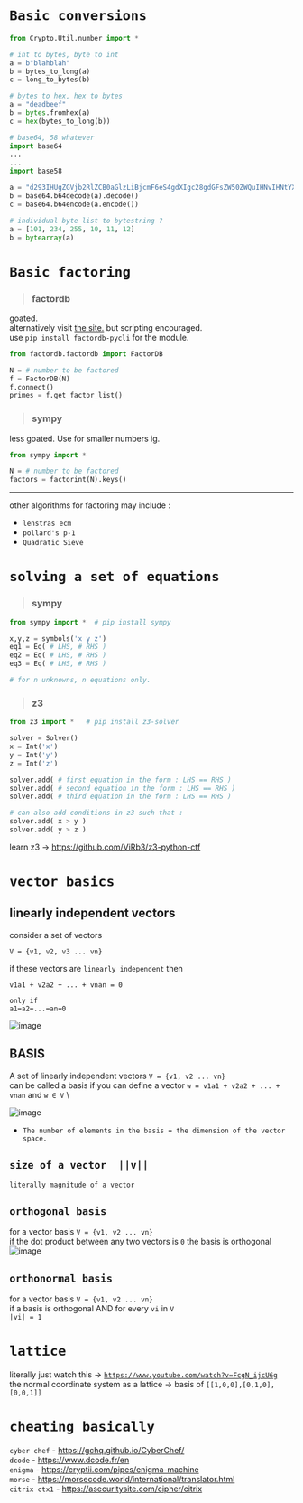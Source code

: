 # `Basic conversions`

```python
from Crypto.Util.number import *

# int to bytes, byte to int
a = b"blahblah"
b = bytes_to_long(a)
c = long_to_bytes(b)

# bytes to hex, hex to bytes
a = "deadbeef"
b = bytes.fromhex(a)
c = hex(bytes_to_long(b))

# base64, 58 whatever
import base64
...
...
import base58

a = "d293IHUgZGVjb2RlZCB0aGlzLiBjcmF6eS4gdXIgc28gdGFsZW50ZWQuIHNvIHNtYXJ0IA=="
b = base64.b64decode(a).decode()
c = base64.b64encode(a.encode())

# individual byte list to bytestring ?
a = [101, 234, 255, 10, 11, 12]
b = bytearray(a)
```
# `Basic factoring`

> ### factordb

goated. \
alternatively visit <a href=https://factordb.com/>the site.</a> but scripting encouraged. \
use `pip install factordb-pycli` for the module.
```python
from factordb.factordb import FactorDB

N = # number to be factored
f = FactorDB(N)
f.connect()
primes = f.get_factor_list()
```

> ### sympy

less goated. Use for smaller numbers ig. 
```python
from sympy import *

N = # number to be factored
factors = factorint(N).keys()
```

***

other algorithms for factoring may include : 
- `lenstras ecm`
- `pollard's p-1`
- `Quadratic Sieve`
  
# `solving a set of equations`

> ### sympy
```python
from sympy import *  # pip install sympy

x,y,z = symbols('x y z')
eq1 = Eq( # LHS, # RHS )
eq2 = Eq( # LHS, # RHS )
eq3 = Eq( # LHS, # RHS )

# for n unknowns, n equations only.
```

> ### z3
```python
from z3 import *   # pip install z3-solver

solver = Solver()
x = Int('x')
y = Int('y')
z = Int('z')

solver.add( # first equation in the form : LHS == RHS )
solver.add( # second equation in the form : LHS == RHS )
solver.add( # third equation in the form : LHS == RHS )

# can also add conditions in z3 such that :
solver.add( x > y )
solver.add( y > z )
```
learn z3 -> https://github.com/ViRb3/z3-python-ctf

# `vector basics`

## linearly independent vectors 
consider a set of vectors
```
V = {v1, v2, v3 ... vn}
```
if these vectors are `linearly independent` then
```
v1a1 + v2a2 + ... + vnan = 0

only if
a1=a2=...=an=0
```
![image](https://github.com/user-attachments/assets/938bb401-adb8-4229-9e42-6a61e29ea99a)

## BASIS
A set of linearly independent vectors `V = {v1, v2 ... vn}` \
can be called a basis if you can define a vector `w = v1a1 + v2a2 + ... + vnan` and `w ∈ V` \

![image](https://github.com/user-attachments/assets/a2510d29-e66f-4181-96d7-e3d30017b435)

- `The number of elements in the basis = the dimension of the vector space.`
## `size of a vector  ∣∣v∣∣`
`literally magnitude of a vector`

## `orthogonal basis`
for a vector basis `V = {v1, v2 ... vn}` \
if the dot product between any two vectors is `0` the basis is orthogonal \
![image](https://github.com/user-attachments/assets/6379c0a2-7565-46b4-bf42-bbce47f1f707)

## `orthonormal basis`
for a vector basis `V = {v1, v2 ... vn}` \
if a basis is orthogonal AND for every `vi` in `V` \
`|vi| = 1`

# `lattice`
literally just watch this -> <a href="https://www.youtube.com/watch?v=FcgN_ijcU6g">`https://www.youtube.com/watch?v=FcgN_ijcU6g`</a> \
the normal coordinate system as a lattice -> basis of `[[1,0,0],[0,1,0],[0,0,1]]`


# `cheating basically`

`cyber chef` -  https://gchq.github.io/CyberChef/ \
`dcode` -  https://www.dcode.fr/en \
`enigma` - https://cryptii.com/pipes/enigma-machine \
`morse` - https://morsecode.world/international/translator.html \
`citrix ctx1` - https://asecuritysite.com/cipher/citrix
